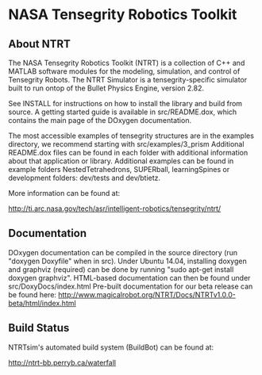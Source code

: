 NASA Tensegrity Robotics Toolkit
===============

About NTRT
---------

The NASA Tensegrity Robotics Toolkit (NTRT) is a collection of C++ and
MATLAB software modules for the modeling, simulation, and control of
Tensegrity Robots. The NTRT Simulator is a tensegrity-specific simulator
built to run ontop of the Bullet Physics Engine, version 2.82.

See INSTALL for instructions on how to install the library and build
from source. A getting started guide is available in src/README.dox,
which contains the main page of the DOxygen documentation.

The most accessible examples of tensegrity structures are in the
examples directory, we recommend starting with src/examples/3_prism
Additional README.dox files can be found in each folder with
additional information about that application or library. Additional 
examples can be found in example folders NestedTetrahedrons, SUPERball,
learningSpines or development folders: dev/tests and dev/btietz.

More information can be found at:

http://ti.arc.nasa.gov/tech/asr/intelligent-robotics/tensegrity/ntrt/

Documentation
--------

DOxygen documentation can be compiled in the source directory
(run "doxygen Doxyfile" when in src).
Under Ubuntu 14.04, installing doxygen and graphviz (required) can be
done by running "sudo apt-get install doxygen graphviz".
HTML-based documentation can then be found under src/DoxyDocs/index.html
Pre-built documentation for our beta release can be found here:
http://www.magicalrobot.org/NTRT/Docs/NTRTv1.0.0-beta/html/index.html

Build Status
---------

NTRTsim's automated build system (BuildBot) can be found at:

http://ntrt-bb.perryb.ca/waterfall

